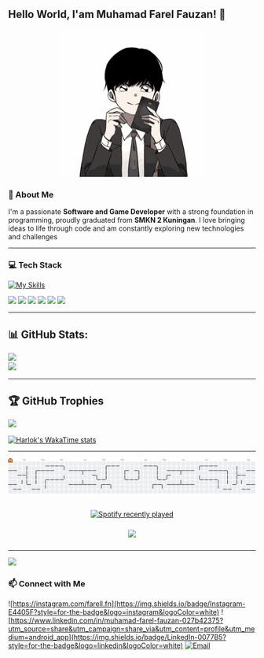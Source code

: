 
## Hello World, I'am Muhamad Farel Fauzan! 👋

<!--
**arell74/arell74** is a ✨ _special_ ✨ repository because its `README.md` (this file) appears on your GitHub profile.

Here are some ideas to get you started:

- 🔭 I’m currently working on ...
- 🌱 I’m currently learning ...
- 👯 I’m looking to collaborate on ...
- 🤔 I’m looking for help with ...
- 💬 Ask me about ...
- 📫 How to reach me: ...
- 😄 Pronouns: ...
- ⚡ Fun fact: ...
-->

<div align="center">
  <img src="images/orv-omniscient-reader.gif" alt="kdj" width="300"/>
</div>

### **🚀 About Me**
I'm a passionate **Software and Game Developer** with a strong foundation in programming, proudly graduated from **SMKN 2 Kuningan**. I love bringing ideas to life through code and am constantly exploring new technologies and challenges

---
### **💻  Tech Stack**

[![My Skills](https://skillicons.dev/icons?i=html,css,php,java,cpp,js,dart&theme=light)](https://skillicons.dev)

<img src="https://img.shields.io/badge/Laravel-FF2D20?style=for-the-badge&logo=laravel&logoColor=white" /> <img src="https://img.shields.io/badge/Codeigniter-EF4223?style=for-the-badge&logo=codeigniter&logoColor=white" /> <img src="https://img.shields.io/badge/next%20js-000000?style=for-the-badge&logo=nextdotjs&logoColor=white" /> <img src="https://img.shields.io/badge/Tailwind_CSS-38B2AC?style=for-the-badge&logo=tailwind-css&logoColor=white" /> <img src="https://img.shields.io/badge/Bootstrap-563D7C?style=for-the-badge&logo=bootstrap&logoColor=white" /> <img src="https://img.shields.io/badge/Flutter-02569B?style=for-the-badge&logo=flutter&logoColor=white" />

---



## 📊 **GitHub Stats:**
![](https://github-readme-stats.vercel.app/api?username=arell74&theme=default&hide_border=false&include_all_commits=false&count_private=false)<br/>
![](https://nirzak-streak-stats.vercel.app/?user=arell74&theme=default&hide_border=false)

---

## 🏆 **GitHub Trophies**
![](https://github-profile-trophy.vercel.app/?username=arell74&theme=default&no-frame=false&no-bg=false&margin-w=4)

[![Harlok's WakaTime stats](https://github-readme-stats.vercel.app/api/wakatime?username=farelfwzn)](https://github.com/arell74/github-readme-stats)

---

<picture>
  <source media="(prefers-color-scheme: dark)" srcset="https://raw.githubusercontent.com/arell74/arell74/output/pacman-contribution-graph-dark.svg">
  <source media="(prefers-color-scheme: light)" srcset="https://raw.githubusercontent.com/arell74/arell74/output/pacman-contribution-graph.svg">
  <img alt="pacman contribution graph" src="https://raw.githubusercontent.com/arell74/arell74/output/pacman-contribution-graph.svg">
</picture>


###

<div align="center">
  <a href="https://open.spotify.com/user/Farelll.">
    <img src="https://spotify-recently-played-readme.vercel.app/api?user=Farelll.&count=3" alt="Spotify recently played"  />
  </a>
</div>

###

<div align="center">
  <img src="https://visitor-badge.laobi.icu/badge?page_id=arell74.arell74&"  />
</div>

###

---
[![](https://visitcount.itsvg.in/api?id=arell74&icon=5&color=13)](https://visitcount.itsvg.in)

### **📫  Connect with Me**
![https://instagram.com/farell.fn](https://img.shields.io/badge/Instagram-E4405F?style=for-the-badge&logo=instagram&logoColor=white) ![https://www.linkedin.com/in/muhamad-farel-fauzan-027b42375?utm_source=share&utm_campaign=share_via&utm_content=profile&utm_medium=android_app](https://img.shields.io/badge/LinkedIn-0077B5?style=for-the-badge&logo=linkedin&logoColor=white) [![Email](https://img.shields.io/badge/Email-D14836?style=for-the-badge&logo=gmail&logoColor=white)](mailto:farelfauzan36@gmail.com)
